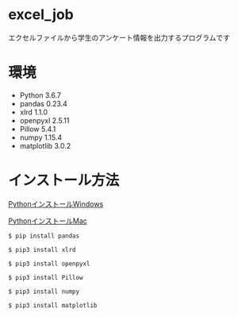 # excel_job
エクセルファイルから学生のアンケート情報を出力するプログラムです

# 環境
- Python 3.6.7
- pandas 0.23.4
- xlrd 1.1.0
- openpyxl 2.5.11
- Pillow 5.4.1
- numpy 1.15.4
- matplotlib 3.0.2

# インストール方法
[PythonインストールWindows](https://www.python.jp/install/windows/install_py3.html)

[PythonインストールMac](https://qiita.com/ms-rock/items/6e4498a5963f3d9c4a67)

`$ pip install pandas`

`$ pip3 install xlrd`

`$ pip3 install openpyxl`

`$ pip3 install Pillow`

`$ pip3 install numpy`

`$ pip3 install matplotlib`